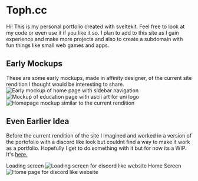 # Toph.cc
Hi! This is my personal portfolio created with sveltekit. Feel free to look at my code or even use it if you like it so. I plan to add to this site as I gain experience and make more projects and also to create a subdomain with fun things like small web games and apps.

## Early Mockups
These are some early mockups, made in affinity designer, of the current site rendition I thought would be interesting to share.![Early mockup of home page with sidebar navigation](https://i.imgur.com/r0OZVoC.png)
![Mockup of education page with ascii art for uni logo](https://i.imgur.com/VfESVEK.png)
![Homepage mockup similar to the current rendition](https://i.imgur.com/U1H7TPn.png)


## Even Earlier Idea

Before the current rendition of the site I imagined and worked in a version of the portofolio with a discord like look but couldnt find a way to make it work as a portfolio. Hopefully I get to do something with it but for now its a WIP. It's [here.](https://github.com/TophC7/toph)

Loading screen
![Loading screen for discord like website](https://i.imgur.com/2T9Ih0w.png)
Home Screen
![Home page for discord like website](https://i.imgur.com/T8ceu7n.png)
